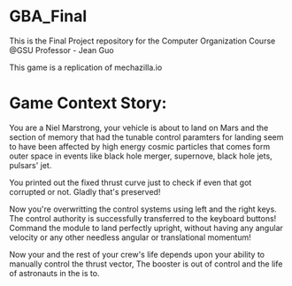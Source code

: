 # GBA_Final
This is the Final Project repository for the Computer Organization Course @GSU
Professor - Jean Guo

This game is a replication of mechazilla.io

# Game Context Story:
You are a Niel Marstrong, your vehicle is about to land on Mars and the section of memory that had the tunable control paramters for landing seem to have been affected by high energy cosmic particles that comes form outer space in events like black hole merger, supernove, black hole jets, pulsars' jet. 

You printed out the fixed thrust curve just to check if even that got corrupted or not.
Gladly that's preserved!

Now you're overwritting the control systems using left and the right keys. The control authority is successfully transferred to the keyboard buttons! Command the module to land perfectly upright, without having any angular velocity or any other needless angular or translational momentum!

Now your and the rest of your crew's life depends upon your ability to manually control the thrust vector,
The booster is out of control and the life of astronauts in the is to.
